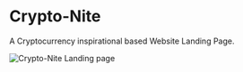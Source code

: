 # Crypto-Nite
A Cryptocurrency inspirational based Website Landing Page.


![Crypto-Nite Landing page](https://user-images.githubusercontent.com/72342102/217751529-302d6123-6cf0-45f7-851d-9185442a60e9.png)
